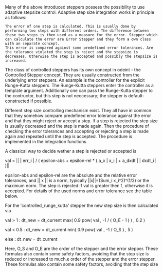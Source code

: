 Many of the above introduced steppers possess the possibility to use adaptive stepsize control. Adaptive step size integration works in principle as follows:

    The error of one step is calculated. This is usually done by performing two steps with different orders. The difference between these two steps is then used as a measure for the error. Stepper which can calculate the error are Error Stepper and they form a own class with an separate concept.
    This error is compared against some predefined error tolerances. Are the tolerance violated the step is reject and the stepsize is decreases. Otherwise the step is accepted and possibly the stepsize is increased.

The class of controlled steppers has its own concept in odeint - the Controlled Stepper concept. They are usually constructed from the underlying error steppers. An example is the controller for the explicit Runge-Kutta steppers. The Runge-Kutta steppers enter the controller as a template argument. Additionally one can pass the Runge-Kutta stepper to the contructor, but this step is not neccessary; the stepper is default-constructed if possible.

Different step size controlling mechanism exist. They all have in common that they somehow compare predefined error tolerance against the error and that they might reject or accept a step. If a step is rejected the step size is usually decreased and the step is made again. Then the procedure of checking the error tolerances and accepting or rejecting a step is made again and repeated until the step is accepted. The procedure is implemented in the integration functions.

A classical way to decide wether a step is rejected or accepted is

val = || | err_i | / ( epsilon-abs + epsilon-rel * ( a_x | x_i | + a_dxdt | | dxdt_i | )||

epsilon-abs and epsilon-rel are the absolute and the relative error tolerances, and || x || is a norm, typically ||x||=(Sum_i x_i^2)^(1/2) or the maximum norm. The step is rejected if val is greater then 1, otherwise it is accepted. For details of the used norms and error tolerance see the table below.

For the 'controlled_runge_kutta' stepper the new step size is then calculated via

val > 1 : dt_new = dt_current max( 0.9 pow( val , -1 / ( O_E - 1 ) ) , 0.2 )

val < 0.5 : dt_new = dt_current min( 0.9 pow( val , -1 / O_S ) , 5 )

else : dt_new = dt_current

Here, O_S and O_E are the order of the stepper and the error stepper. These formulas also contain some safety factors, avoiding that the step size is reduced or increased to much. e order of the stepper and the error stepper. These formulas also contain some safety factors, avoiding that the step size 